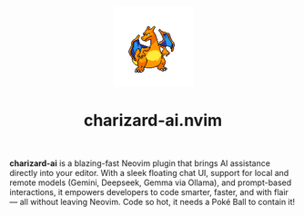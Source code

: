 <div align="center">
    <img src="/assets/img/charizard.png" alt="logo" width="140" />
    <h1>charizard-ai.nvim</h1><br>
</div>


**charizard-ai** is a blazing-fast Neovim plugin that brings AI assistance directly into your editor. With a sleek floating chat UI, support for local and remote models (Gemini, Deepseek, Gemma via Ollama), and prompt-based interactions, it empowers developers to code smarter, faster, and with flair — all without leaving Neovim. Code so hot, it needs a Poké Ball to contain it!
